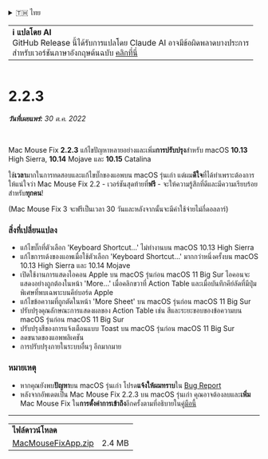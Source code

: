<details>
<summary>🇹🇭 ไทย</summary>

[🇬🇧 English (GitHub)](https://github.com/noah-nuebling/mac-mouse-fix/releases/tag/2.2.3)\
[🇦🇩 Català](https://redirect.macmousefix.com/?target=mmf-release&tag=2.2.3&locale=ca)\
[🇩🇪 Deutsch](https://redirect.macmousefix.com/?target=mmf-release&tag=2.2.3&locale=de)\
[🇪🇸 Español](https://redirect.macmousefix.com/?target=mmf-release&tag=2.2.3&locale=es)\
[🇫🇷 Français](https://redirect.macmousefix.com/?target=mmf-release&tag=2.2.3&locale=fr)\
[🇮🇩 Indonesia](https://redirect.macmousefix.com/?target=mmf-release&tag=2.2.3&locale=id)\
[🇮🇹 Italiano](https://redirect.macmousefix.com/?target=mmf-release&tag=2.2.3&locale=it)\
[🇭🇺 Magyar](https://redirect.macmousefix.com/?target=mmf-release&tag=2.2.3&locale=hu)\
[🇳🇱 Nederlands](https://redirect.macmousefix.com/?target=mmf-release&tag=2.2.3&locale=nl)\
[🇵🇱 Polski](https://redirect.macmousefix.com/?target=mmf-release&tag=2.2.3&locale=pl)\
[🇧🇷 Português (Brasil)](https://redirect.macmousefix.com/?target=mmf-release&tag=2.2.3&locale=pt-BR)\
[🇵🇹 Português (Portugal)](https://redirect.macmousefix.com/?target=mmf-release&tag=2.2.3&locale=pt-PT)\
[🇷🇴 Română](https://redirect.macmousefix.com/?target=mmf-release&tag=2.2.3&locale=ro)\
[🇸🇪 Svenska](https://redirect.macmousefix.com/?target=mmf-release&tag=2.2.3&locale=sv)\
[🇻🇳 Tiếng Việt](https://redirect.macmousefix.com/?target=mmf-release&tag=2.2.3&locale=vi)\
[🇹🇷 Türkçe](https://redirect.macmousefix.com/?target=mmf-release&tag=2.2.3&locale=tr)\
[🇨🇿 Čeština](https://redirect.macmousefix.com/?target=mmf-release&tag=2.2.3&locale=cs)\
[🇬🇷 Ελληνικά](https://redirect.macmousefix.com/?target=mmf-release&tag=2.2.3&locale=el)\
[🇷🇺 Русский](https://redirect.macmousefix.com/?target=mmf-release&tag=2.2.3&locale=ru)\
[🇺🇦 Українська](https://redirect.macmousefix.com/?target=mmf-release&tag=2.2.3&locale=uk)\
[🇮🇱 עברית](https://redirect.macmousefix.com/?target=mmf-release&tag=2.2.3&locale=he)\
[🇸🇦 العربية](https://redirect.macmousefix.com/?target=mmf-release&tag=2.2.3&locale=ar)\
[🇮🇳 हिन्दी](https://redirect.macmousefix.com/?target=mmf-release&tag=2.2.3&locale=hi)\
**🇹🇭 ไทย**\
[🇨🇳 中文 (简体)](https://redirect.macmousefix.com/?target=mmf-release&tag=2.2.3&locale=zh-Hans)\
[🇨🇳 中文 (繁體)](https://redirect.macmousefix.com/?target=mmf-release&tag=2.2.3&locale=zh-Hant)\
[🇭🇰 中文（香港)](https://redirect.macmousefix.com/?target=mmf-release&tag=2.2.3&locale=zh-HK)\
[🇯🇵 日本語](https://redirect.macmousefix.com/?target=mmf-release&tag=2.2.3&locale=ja)\
[🇰🇷 한국어](https://redirect.macmousefix.com/?target=mmf-release&tag=2.2.3&locale=ko)\
[Help translate Mac Mouse Fix to different languages!](https://github.com/noah-nuebling/mac-mouse-fix/discussions/731)
</details>
<table align=><td>
<b>ℹ️ แปลโดย AI</b><br>
GitHub Release นี้ได้รับการแปลโดย Claude AI อาจมีข้อผิดพลาดบางประการ<br>
สำหรับเวอร์ชันภาษาอังกฤษต้นฉบับ <a href="https://github.com/noah-nuebling/mac-mouse-fix/releases/tag/2.2.3">คลิกที่นี่</a>
</td></table>

<table></table>

# 2.2.3
***วันที่เผยแพร่:** 30 ต.ค. 2022*

<br>

Mac Mouse Fix **2.2.3** แก้ไขปัญหาหลายอย่างและเพิ่ม**การปรับปรุง**สำหรับ macOS **10.13** High Sierra, **10.14** Mojave และ **10.15** Catalina

ใช้**เวลา**มากในการทดสอบและแก้ไขบั๊กของแอพบน macOS รุ่นเก่า แต่ผม**ดีใจ**ที่ได้ทำเพราะต้องการให้แน่ใจว่า Mac Mouse Fix 2.2 - เวอร์ชันสุดท้ายที่**ฟรี** - จะให้ความรู้สึกที่ดีและมีความเรียบร้อยสำหรับ**ทุกคน**!

(Mac Mouse Fix 3 จะฟรีเป็นเวลา 30 วันและหลังจากนั้นจะมีค่าใช้จ่ายไม่กี่ดอลลาร์)

### สิ่งที่เปลี่ยนแปลง

- แก้ไขบั๊กที่ตัวเลือก 'Keyboard Shortcut...' ไม่ทำงานบน macOS 10.13 High Sierra
- แก้ไขการเด้งของแอพเมื่อใช้ตัวเลือก 'Keyboard Shortcut...' มากกว่าหนึ่งครั้งบน macOS 10.13 High Sierra และ 10.14 Mojave
- เปิดใช้งานการแสดงไอคอน Apple บน macOS รุ่นก่อน macOS 11 Big Sur ไอคอนจะแสดงอย่างถูกต้องในหน้า 'More...' เมื่อคลิกขวาที่ Action Table และเมื่อบันทึกคีย์ลัดที่มีปุ่มพิเศษที่พบเฉพาะบนคีย์บอร์ด Apple
- แก้ไขข้อความที่ถูกตัดในหน้า 'More Sheet' บน macOS รุ่นก่อน macOS 11 Big Sur
- ปรับปรุงคุณลักษณะการแสดงผลของ Action Table เช่น สีและระยะขอบของข้อความบน macOS รุ่นก่อน macOS 11 Big Sur
- ปรับปรุงสีของการแจ้งเตือนแบบ Toast บน macOS รุ่นก่อน macOS 11 Big Sur
- ลดขนาดของแอพพลิเคชัน
- การปรับปรุงภายในระบบอื่นๆ อีกมากมาย

### หมายเหตุ

- หากคุณยังพบ**ปัญหา**บน macOS รุ่นเก่า โปรด**แจ้งให้ผมทราบ**ใน [Bug Report](https://noah-nuebling.github.io/mac-mouse-fix-feedback-assistant/?type=bug-report)
- หลังจากอัพเดตเป็น Mac Mouse Fix 2.2.3 บน macOS รุ่นเก่า คุณอาจต้องลบและ**เพิ่ม** Mac Mouse Fix ใน**การตั้งค่าการเข้าถึง**อีกครั้งตามที่อธิบายใน[คู่มือนี้](https://github.com/noah-nuebling/mac-mouse-fix/discussions/101)

---

<table align="start">
<tr>
    <td colspan=2>
        <b>ไฟล์ดาวน์โหลด</b>
    </td>
</tr>
<tr>
    <td><a href="https://github.com/noah-nuebling/mac-mouse-fix/releases/download/2.2.3/MacMouseFixApp.zip">MacMouseFixApp.zip</a></td>
    <td>2.4 MB</td>
</tr>
</table>
